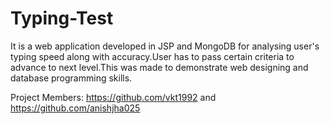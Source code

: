 # Typing-Test
It is a web application developed in JSP and MongoDB for analysing user's typing speed along with accuracy.User has to pass certain criteria to advance to next level.This was made to demonstrate web designing and database programming skills.

Project Members: https://github.com/vkt1992 and https://github.com/anishjha025

